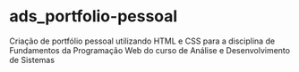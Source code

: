# ads_portfolio-pessoal
Criação de portfólio pessoal utilizando HTML e CSS para a disciplina de Fundamentos da Programação Web do curso de Análise e Desenvolvimento de Sistemas
